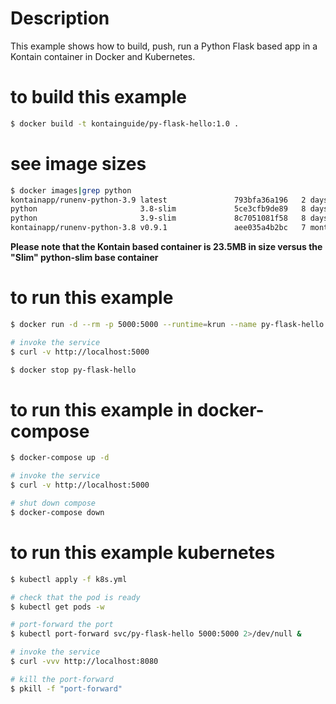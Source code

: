 # Description
This example shows how to build, push, run a Python Flask based app in a Kontain container in Docker and Kubernetes.

# to build this example
```bash
$ docker build -t kontainguide/py-flask-hello:1.0 .
```

# see image sizes
```bash
$ docker images|grep python
kontainapp/runenv-python-3.9 latest               793bfa36a196   2 days ago          24.1MB
python                       3.8-slim             5ce3cfb9de89   8 days ago          124MB
python                       3.9-slim             8c7051081f58   8 days ago          125MB
kontainapp/runenv-python-3.8 v0.9.1               aee035a4b2bc   7 months ago        23.5MB
```

**Please note that the Kontain based container is 23.5MB in size versus the "Slim" python-slim base container**

# to run this example
```bash
$ docker run -d --rm -p 5000:5000 --runtime=krun --name py-flask-hello kontainguide/py-flask-hello:1.0

# invoke the service
$ curl -v http://localhost:5000

$ docker stop py-flask-hello
```

# to run this example in docker-compose
```bash
$ docker-compose up -d

# invoke the service
$ curl -v http://localhost:5000

# shut down compose
$ docker-compose down
```

# to run this example kubernetes
```bash
$ kubectl apply -f k8s.yml

# check that the pod is ready
$ kubectl get pods -w

# port-forward the port
$ kubectl port-forward svc/py-flask-hello 5000:5000 2>/dev/null &

# invoke the service
$ curl -vvv http://localhost:8080

# kill the port-forward
$ pkill -f "port-forward"
```
